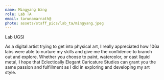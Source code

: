 ```yaml
---
name: Mingyang Wang
role: Lab TA
email: tarunamarnath@
photo: assets/staff_pics/lab_ta/mingyang.jpeg
---
```


Lab UGSI

As a digital artist trying to get into physical art, I really appreciated how 106a labs were able to nurture my skills and give me the confidence to branch out and explore. Whether you choose to paint, watercolor, or cast liquid metal, I hope that Eclectically Elegant Caricature Studies can grant you the same passion and fulfillment as I did in exploring and developing my art style. 